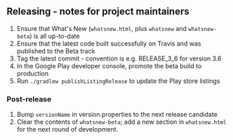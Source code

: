 ## Releasing - notes for project maintainers

1.  Ensure that What's New (`whatsnew.html`, plus `whatsnew` and `whatsnew-beta`) is all up-to-date
2.  Ensure that the latest code built successfully on Travis and was published to the Beta track
3.  Tag the latest commit - convention is e.g. RELEASE_3_6 for version 3.6
4.  In the Google Play developer console, promote the beta build to production
5.  Run `./gradlew publishListingRelease` to update the Play store listings

### Post-release
1.  Bump `versionName` in version.properties to the next release candidate
2.  Clear the contents of `whatsnew-beta`; add a new section in `whatsnew.html` for the next round of development.
